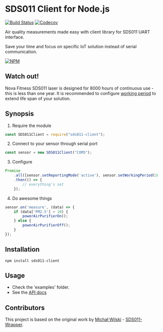 SDS011 Client for Node.js
=========
[![Build Status](https://travis-ci.org/ivkos/sds011-client.svg?branch=master)](https://travis-ci.org/ivkos/sds011-client)  [![Codecov](https://img.shields.io/codecov/c/github/ivkos/sds011-client.svg)](https://codecov.io/gh/ivkos/sds011-client)


Air quality measurements made easy with client library for SDS011 UART interface.

Save your time and focus on specific IoT solution instead of serial communication.

[![NPM](https://nodei.co/npm/sds011-client.png)](https://npmjs.org/package/sds011-client)

## Watch out!

Nova Fitness SDS011 laser is designed for 8000 hours of continuous use - this is less than one year. It is recommended to configure [working period](https://github.com/ivkos/sds011-client/wiki/API#SDS011Client+setWorkingPeriod) to extend life span of your solution.

## Synopsis

1. Require the module
```js
const SDS011Client = require("sds011-client");
```
2. Connect to your sensor through serial port
```js
const sensor = new SDS011Client("COM5");
```
3. Configure
```js
Promise
    .all([sensor.setReportingMode('active'), sensor.setWorkingPeriod(10)])
    .then(() => {
        // everything's set
    });
```
4. Do awesome things
```js
sensor.on('measure', (data) => {
    if (data['PM2.5'] > 10) {
        powerAirPurifierOn();
    } else {
        powerAirPurifierOff();
    }
});
```

## Installation

  `npm install sds011-client`

## Usage

- Check the 'examples' folder.
- See the [API docs](https://github.com/ivkos/sds011-client/wiki/API)

## Contributors

This project is based on the original work by [Michał Wilski](https://github.com/triforcely) - [SDS011-Wrapper](https://github.com/triforcely/sds011-wrapper).